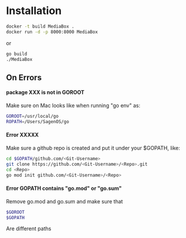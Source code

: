 


# Installation
```bash
docker -t build MediaBox .
docker run -d -p 8000:8000 MediaBox
```
or
```bash
go build
./MediaBox
```



## On Errors
#### package XXX is not in GOROOT
Make sure on Mac looks like when running "go env" as: 
```bash
GOROOT=/usr/local/go
ROPATH=/Users/SagenOS/go
```

#### Error XXXXX
Make sure a github repo is created and put it under your $GOPATH, like:
```bash
cd $GOPATH/github.com/<Git-Username>
git clone https://github.com/<Git-Username>/<Repo>.git
cd <Repo>
go mod init github.com/<Git-Username>/<Repo>
```

#### Error GOPATH contains "go.mod" or "go.sum"
Remove go.mod and go.sum and make sure that 
```bash
$GOROOT
$GOPATH
```
Are different paths

